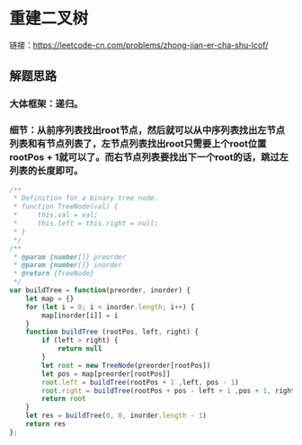 # 重建二叉树
链接：<a href='https://leetcode-cn.com/problems/zhong-jian-er-cha-shu-lcof/'>https://leetcode-cn.com/problems/zhong-jian-er-cha-shu-lcof/</a>
## 解题思路
### 大体框架：递归。
### 细节：从前序列表找出root节点，然后就可以从中序列表找出左节点列表和有节点列表了，左节点列表找出root只需要上个root位置rootPos + 1就可以了。而右节点列表要找出下一个root的话，跳过左列表的长度即可。
```js
/**
 * Definition for a binary tree node.
 * function TreeNode(val) {
 *     this.val = val;
 *     this.left = this.right = null;
 * }
 */
/**
 * @param {number[]} preorder
 * @param {number[]} inorder
 * @return {TreeNode}
 */
var buildTree = function(preorder, inorder) {
    let map = {}
    for (let i = 0; i < inorder.length; i++) {
        map[inorder[i]] = i
    }
    function buildTree (rootPos, left, right) {
        if (left > right) {
            return null
        }
        let root = new TreeNode(preorder[rootPos])
        let pos = map[preorder[rootPos]]
        root.left = buildTree(rootPos + 1 ,left, pos - 1)
        root.right = buildTree(rootPos + pos - left + 1 ,pos + 1, right)
        return root
    }
    let res = buildTree(0, 0, inorder.length - 1)
    return res
};
```